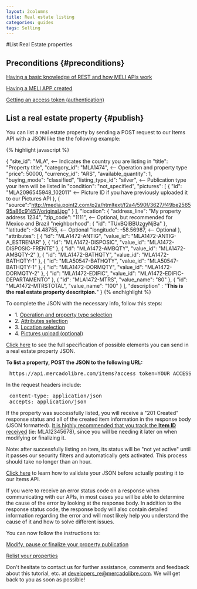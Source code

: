 ```yaml
---
layout: 2columns
title: Real estate listing
categories: guides
tags: Selling
---
```


#List Real Estate properties

Preconditions 	{#preconditions}
---------------------------------

[Having a basic knowledge of REST and how MELI APIs work](/getting-started)

[Having a MELI APP created](/res-create-app)

[Getting an access token (authentication)](/res-authenticate)

List a real estate property 	{#publish}
---------------------------------

You can list a real estate property by sending a POST request to our Items API with a JSON like the the following example:

{% highlight javascript %}

{ 
  "site_id": "MLA", <-- Indicates the country you are listing in
  "title": "Property title",
  "category_id": "MLA1474", <-- Operation and property type
  "price": 50000,
  "currency_id": "ARS",
  "available_quantity": 1,
  "buying_mode": "classified",
  "listing_type_id": "silver", <-- Publication type your item will be listed in
  "condition": "not_specified",
  "pictures": [
    {
      "id": "MLA2096545948_102011" <-- Picture ID if you have previously uploaded it to our Pictures API
    },
    {
      "source":"http://media.point2.com/p2a/htmltext/f2a4/590f/3627/f49be256595a86c91457/original.jpg"
    }
  ],
  "location": {
    "address_line": "My property address 1234",
    "zip_code": "1111", <-- Optional, but recommended for Mexico and Brazil
    "neighborhood": {
      "id": "TUxBQlBBUzgyNjBa"
    },
    "latitude": -34.48755,   <-- Optional
    "longitude": -58.56987,  <-- Optional
  },  
  "attributes": [
    {
      "id": "MLA1472-ANTIG",
      "value_id": "MLA1472-ANTIG-A_ESTRENAR"
    },
    {
      "id": "MLA1472-DISPOSIC",
      "value_id": "MLA1472-DISPOSIC-FRENTE"
    },
    {
      "id": "MLA1472-AMBQTY",
      "value_id": "MLA1472-AMBQTY-2"
    },
    {
      "id": "MLA1472-BATHQTY",
      "value_id": "MLA1472-BATHQTY-1"
    },
    {
      "id": "MLA50547-BATHQTY",
      "value_id": "MLA50547-BATHQTY-1"
    },
    {
      "id": "MLA1472-DORMQTY",
      "value_id": "MLA1472-DORMQTY-2"
    },
    {
      "id": "MLA1472-EDIFIC",
      "value_id": "MLA1472-EDIFIC-DEPARTAMENTO"
    },
    {
      "id": "MLA1472-MTRS",
      "value_name": "80"
    },
    {
      "id": "MLA1472-MTRSTOTAL",
      "value_name": "100"
    }
  ],
  "description" : "<b>This is the real estate property descritpion.</b>"
}
{% endhighlight %}

To complete the JSON with the necessary info, follow this steps:

- 1\. [Operation and property type selection](/res-categ-selection)
- 2\. [Attributes selection](/res-attrs-selection)
- 3\. [Location selection](/res-loc-selection)
- 4\. [Pictures upload (optional)](/res-pic-upload)

[Click here](/res-json-full-specs) to see the full specification of possible elements you can send in a real estate property JSON.

**To list a property, POST the JSON to the following URL:**

<pre class="terminal">
 https://api.mercadolibre.com/items?access_token=YOUR_ACCESS_TOKEN
</pre>

In the request headers include:
<pre class="terminal">
 content-type: application/json
 accepts: application/json
</pre>

If the property was successfully listed, you will receive a "201 Created" response status and all of the created item information in the response body (JSON formatted). <u>It is highly recommended that you track the <b>Item ID</b> received</u> (ie: MLA12345678), since you will be needing it later on when modifying or finalizing it.

Note: after successfully listing an item, its status will be "not yet active" until it passes our security filters and automatically gets activated. This process should take no longer than an hour.

[Click here](/res-validate) to learn how to validate your JSON before actually posting it to our Items API.

If you were to receive an error status code on a response when communicating with our APIs, in most cases you will be able to determine the cause of the error by looking at the response body. In addition to the response status code, the response body will also contain detailed information regarding the error and will most likely help you understand the cause of it and how to solve different issues.

You can now follow the instructions to:

[Modify, pause or finalize your property publication](/res-modify-pause-finalize)

[Relist your properties](/res-relist) 

Don't hesitate to contact us for further assistance, comments and feedback about this tutorial, etc. at <a href="mailto:developers_re@mercadolibre.com" target="_blank">developers_re@mercadolibre.com</a>. We will get back to you as soon as possible!